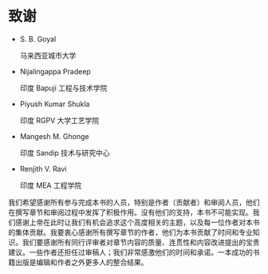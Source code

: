 # 致谢

+   S. B. Goyal

    马来西亚城市大学

+   Nijalingappa Pradeep

    印度 Bapuji 工程与技术学院

+   Piyush Kumar Shukla

    印度 RGPV 大学工艺学院

+   Mangesh M. Ghonge

    印度 Sandip 技术与研究中心

+   Renjith V. Ravi

    印度 MEA 工程学院

我们希望感谢所有参与完成本书的人员，特别是作者（贡献者）和审阅人员，他们在撰写章节和审阅过程中发挥了积极作用。没有他们的支持，本书不可能实现。我们感谢上帝在此时让我们有机会追求这个高度相关的主题，以及每一位作者对本书的集体贡献。我要衷心感谢所有撰写章节的作者，他们为本书贡献了时间和专业知识。我们要感谢所有同行评审者对章节内容的质量、连贯性和内容改进提出的宝贵建议。一些作者还担任过审稿人；我们非常感激他们的时间和承诺。一本成功的书籍出版是编辑和作者之外更多人的整合结果。
